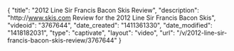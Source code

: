{
    "title": "2012 Line Sir Francis Bacon Skis Review",
    "description": "http:\/\/www.skis.com Review for the 2012 Line Sir Francis Bacon Skis",
    "videoid": "3767644",
    "date_created": "1411361330",
    "date_modified": "1418182031",
    "type": "captivate",
    "layout": "video",
    "url": "\/v\/2012-line-sir-francis-bacon-skis-review\/3767644"
}